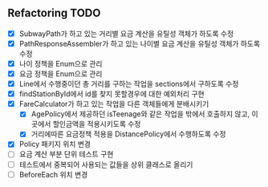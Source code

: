 ## Refactoring TODO

- [x] SubwayPath가 하고 있는 거리별 요금 계산을 유틸성 객체가 하도록 수정
- [x] PathResponseAssembler가 하고 있는 나이별 요금 계산을 유틸성 객체가 하도록 수정
- [x] 나이 정책을 Enum으로 관리
- [x] 요금 정책을 Enum으로 관리
- [x] Line에서 수행중이던 총 거리를 구하는 작업을 sections에서 구하도록 수정
- [x] findStationById에서 id를 찾지 못할경우에 대한 예외처리 구현
- [x] FareCalculator가 하고 있는 작업을 다른 객체들에게 분배시키기
  - [x] AgePolicy에서 제공하던 isTeenage와 같은 작업을 밖에서 호출하지 않고, 이곳에서 할인금액을 적용시키도록 수정
  - [x] 거리에따른 요금정책 적용을 DistancePolicy에서 수행하도록 수정
- [x] Policy 패키지 위치 변경
- [ ] 요금 계산 부분 단위 테스트 구현
- [ ] 테스트에서 중복되어 사용되는 값들을 상위 클래스로 올리기
- [ ] BeforeEach 위치 변경